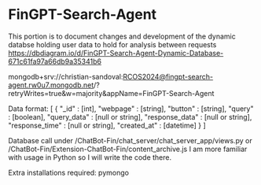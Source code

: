 # FinGPT-Search-Agent

This portion is to document changes and development of the dynamic databse holding user data to hold for analysis between requests
https://dbdiagram.io/d/FinGPT-Search-Agent-Dynamic-Database-671c61fa97a66db9a35341b6

mongodb+srv://christian-sandoval:RCOS2024@fingpt-search-agent.rw0u7.mongodb.net/?retryWrites=true&w=majority&appName=FinGPT-Search-Agent

Data format:
[
    {
        "_id" : [int],
        "webpage" : [string],
        "button" : [string],
        "query" : [boolean],
        "query_data" : [null or string],
        "response_data" : [null or string],
        "response_time" : [null or string],
        "created_at" : [datetime]
    }
]

Database call under /ChatBot-Fin/chat_server/chat_server_app/views.py or /ChatBot-Fin/Extension-ChatBot-Fin/content_archive.js
I am more familiar with usage in Python so I will write the code there.

Extra installations required: pymongo